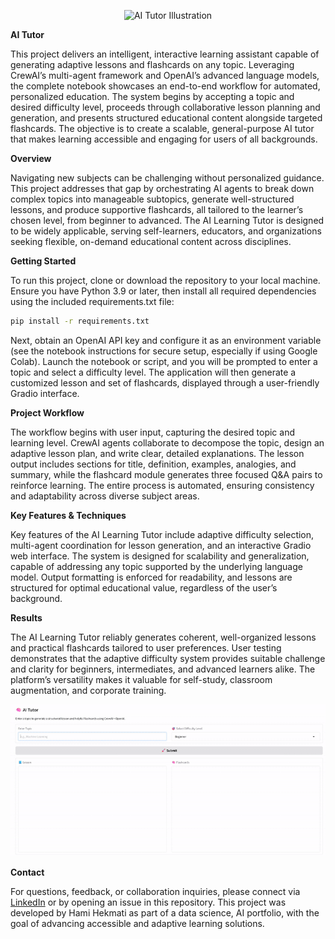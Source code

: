 <p align="center">
  <img src="https://assets.rbl.ms/50859218/origin.jpg" alt="AI Tutor Illustration" width="650"/>
</p>


**AI Tutor**

This project delivers an intelligent, interactive learning assistant capable of generating adaptive lessons and flashcards on any topic. Leveraging CrewAI’s multi-agent framework and OpenAI’s advanced language models, the complete notebook showcases an end-to-end workflow for automated, personalized education. The system begins by accepting a topic and desired difficulty level, proceeds through collaborative lesson planning and generation, and presents structured educational content alongside targeted flashcards. The objective is to create a scalable, general-purpose AI tutor that makes learning accessible and engaging for users of all backgrounds.

**Overview**

Navigating new subjects can be challenging without personalized guidance. This project addresses that gap by orchestrating AI agents to break down complex topics into manageable subtopics, generate well-structured lessons, and produce supportive flashcards, all tailored to the learner’s chosen level, from beginner to advanced. The AI Learning Tutor is designed to be widely applicable, serving self-learners, educators, and organizations seeking flexible, on-demand educational content across disciplines.

**Getting Started**

To run this project, clone or download the repository to your local machine. Ensure you have Python 3.9 or later, then install all required dependencies using the included requirements.txt file:

```sh
pip install -r requirements.txt
```

Next, obtain an OpenAI API key and configure it as an environment variable (see the notebook instructions for secure setup, especially if using Google Colab). Launch the notebook or script, and you will be prompted to enter a topic and select a difficulty level. The application will then generate a customized lesson and set of flashcards, displayed through a user-friendly Gradio interface.

**Project Workflow**

The workflow begins with user input, capturing the desired topic and learning level. CrewAI agents collaborate to decompose the topic, design an adaptive lesson plan, and write clear, detailed explanations. The lesson output includes sections for title, definition, examples, analogies, and summary, while the flashcard module generates three focused Q\&A pairs to reinforce learning. The entire process is automated, ensuring consistency and adaptability across diverse subject areas.

**Key Features & Techniques**

Key features of the AI Learning Tutor include adaptive difficulty selection, multi-agent coordination for lesson generation, and an interactive Gradio web interface. The system is designed for scalability and generalization, capable of addressing any topic supported by the underlying language model. Output formatting is enforced for readability, and lessons are structured for optimal educational value, regardless of the user’s background.

**Results**

The AI Learning Tutor reliably generates coherent, well-organized lessons and practical flashcards tailored to user preferences. User testing demonstrates that the adaptive difficulty system provides suitable challenge and clarity for beginners, intermediates, and advanced learners alike. The platform’s versatility makes it valuable for self-study, classroom augmentation, and corporate training.

<p align="center">
  <img src="demo.gif" alt="Demo of AI Tutor" width="750"/>
</p>

**Contact**

For questions, feedback, or collaboration inquiries, please connect via [LinkedIn](https://www.linkedin.com/in/hamihekmati-399932154/) or by opening an issue in this repository. This project was developed by Hami Hekmati as part of a data science, AI portfolio, with the goal of advancing accessible and adaptive learning solutions.
